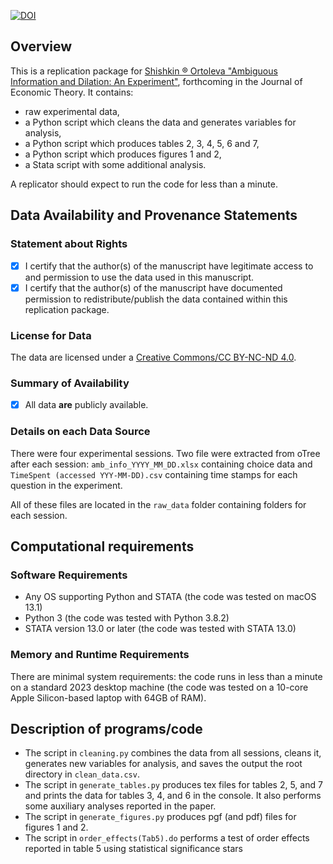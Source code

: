 [![DOI](https://zenodo.org/badge/596248264.svg)](https://zenodo.org/badge/latestdoi/596248264)

## Overview

This is a replication package for [Shishkin ® Ortoleva "Ambiguous Information and Dilation: An Experiment"](https://doi.org/10.1016/j.jet.2023.105610), forthcoming in the Journal of Economic Theory.
It contains:

- raw experimental data,
- a Python script which cleans the data and generates variables for analysis,
- a Python script which produces tables 2, 3, 4, 5, 6 and 7,
- a Python script which produces figures 1 and 2,
- a Stata script with some additional analysis.

A replicator should expect to run the code for less than a minute.

## Data Availability and Provenance Statements

### Statement about Rights

- [x] I certify that the author(s) of the manuscript have legitimate access to and permission to use the data used in this manuscript.
- [x] I certify that the author(s) of the manuscript have documented permission to redistribute/publish the data contained within this replication package.

###  License for Data

The data are licensed under a [Creative Commons/CC BY-NC-ND 4.0](https://creativecommons.org/licenses/by-nc-nd/4.0/).

### Summary of Availability

- [x] All data **are** publicly available.

### Details on each Data Source

There were four experimental sessions. Two file were extracted from oTree after each session: `amb_info_YYYY_MM_DD.xlsx` containing choice data and `TimeSpent (accessed YYY-MM-DD).csv` containing time stamps for each question in the experiment.

All of these files are located in the `raw_data` folder containing folders for each session.

## Computational requirements

### Software Requirements

- Any OS supporting Python and STATA (the code was tested on macOS 13.1)
- Python 3 (the code was tested with Python 3.8.2)
- STATA version 13.0 or later (the code was tested with STATA 13.0)

### Memory and Runtime Requirements

There are minimal system requirements: the code runs in less than a minute on a standard 2023 desktop machine (the code was tested on a 10-core Apple Silicon-based laptop with 64GB of RAM).

## Description of programs/code

- The script in `cleaning.py` combines the data from all sessions, cleans it, generates new variables for analysis, and saves the output the root directory in `clean_data.csv`.
- The script in `generate_tables.py` produces tex files for tables 2, 5, and 7 and prints the data for tables 3, 4, and 6 in the console. It also performs some auxiliary analyses reported in the paper.
- The script in `generate_figures.py` produces pgf (and pdf) files for figures 1 and 2.
- The script in `order_effects(Tab5).do` performs a test of order effects reported in table 5 using statistical significance stars
